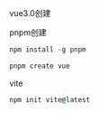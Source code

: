 vue3.0创建

pnpm创建

```js
npm install -g pnpm

pnpm create vue
```

vite

```j
npm init vite@latest
```

